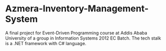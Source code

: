 # Azmera-Inventory-Management-System
A final project for Event-Driven Programming course at Addis Ababa University of a group in Information Systems 2012 EC Batch. The tech stalk is a .NET framework with C# language.
